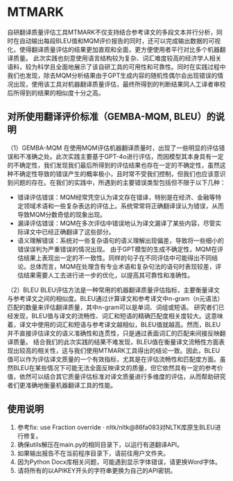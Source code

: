 # MTMARK
自研翻译质量评估工具MTMARK不仅支持结合参考译文的多段文本并行分析，同时在自动输出每段BLEU值和MQM评价报告的同时，还可以完成输出数据的可视化，使得翻译质量评估的结果更加直观和全面，更方便使用者平行对比多个机器翻译质量。
此次实践也刻意使用语言结构较为复杂、词汇难度较高的经济学人相关语料，较为科学且全面地展示了该自研工具的可用性和可靠性。同时在实践过程中我们也发现，除去MQM分析结果由于GPT生成内容的随机性偶尔会出现错误的情况出现，使用该工具对机器翻译质量评估，最终所得到的判断结果同人工译者审校后所得到的结果的相似度十分之高。

## 对所使用翻译评价标准（GEMBA-MQM, BLEU）的说明
（1）GEMBA-MQM
在使用MQM评估机器翻译质量时，出现了一些明显的评估错误和不准确之处。此次实践主要基于GPT-4o进行评估，而因模型其本身具有一定的不确定性，我们发现我们最后所得到的评估结果也存在一定的不确定性，虽然这种不确定性导致的错误产生的概率极小，且时常不受我们控制，但我们也应该意识到问题的存在。在我们的实践中，所遇到的主要错误类型包括但不限于以下几种：
- 错译评估错误：MQM经常凭空认为译文存在错译，特别是在经济、金融等特定领域术语和一些复杂表达的评估上。系统常常将正确翻译误认为错误，从而导致MQM分数奇低的现象出现。
- 漏译评估错误：MQM在多次评估中错误地认为译文漏译了某些内容，尽管实际译文中已经正确翻译了这些部分。
- 语义理解错误：系统对一些复杂语句的语义理解出现偏差，导致将一些细小的错误误判为严重错误的情况出现。
由于GPT模型的生成不确定性，MQM在评估结果上表现出一定的不一致性。同样的句子在不同评估中可能得出不同结论。总体而言，MQM在处理含有专业术语和复杂句法的语句时表现较差，评估结果需要人工去进行进一步的优化，以提高其可靠性和准确性。

（2）BLEU
BLEU评估方法是一种常用的机器翻译质量评估指标，主要衡量译文与参考译文之间的相似度。BLEU通过计算译文和参考译文中n-gram（n元语法）匹配的数量来评估翻译质量，其中n-gram可以是单词、词组或短语。
研究者们已经发现，BLEU值与译文的流畅性、词汇和短语的精确匹配度相关度较大。这意味着，译文中使用的词汇和短语与参考译文越相似，BLEU值就越高。然而，BLEU并不直接评估译文的语义准确性和连贯性，只是通过表面词汇的匹配来间接反映翻译质量。
结合我们的此次实践的结果不难发现，BLEU值在衡量译文流畅性方面表现出较高的相关性，这与我们使用MTMARK工具得出的结论一致。因此，BLEU值可以作为评估译文质量的一个有效指标，尤其是在评估流畅性和匹配度方面。虽然BLEU在某些情况下可能无法全面反映译文的质量，但它依然具有一定的参考价值，依然可以结合其它质量评估标准对译文质量进行多维度的评估，从而帮助研究者们更准确地衡量机器翻译工具的性能。

## 使用说明
1.	参考fix: use Fraction override · nltk/nltk@86fa083对NLTK库原生BLEU进行修复。
2.	确保utils解压在main.py的相同目录下，以运行有道翻译API。
3.	如果输出报告不在当前程序目录下，请前往用户文件夹。
4.	因为Python Docx库相关问题，可能遇到显示字体错误，请更换Word字体。
5.	请将所有的以APIKEY开头的字符串更换为自己的API密钥。
